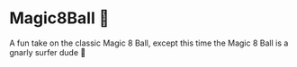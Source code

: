 # Magic8Ball 🔮

A fun take on the classic Magic 8 Ball, except this time the Magic 8 Ball is a gnarly surfer dude 🔮


